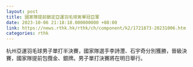 ```yaml
---
layout: post
title: 國家隊提前鎖定亞運羽毛球男單冠亞軍
date: 2023-10-06 21:18:18.000000000 +08:00
link: https://news.rthk.hk/rthk/ch/component/k2/1721873-20231006.htm
categories: rthk
---
```


杭州亞運羽毛球男子單打半決賽，國家隊選手李詩灃、石宇奇分別獲勝，晉級決賽，國家隊提前包攬金、銀牌。男子單打決賽將在明日舉行。
